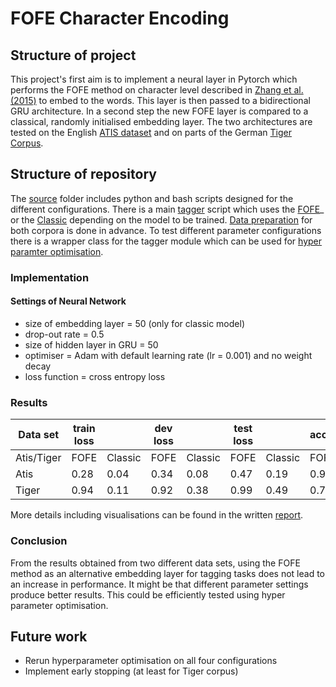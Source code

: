 # FOFE Character Encoding

## Structure of project

This project's first aim is to implement a neural layer in Pytorch which performs the FOFE method on character level described in [Zhang et al. (2015)](http://www.aclweb.org/anthology/P15-2081) to embed to the words. This layer is then passed to a bidirectional GRU architecture.
In a second step the new FOFE layer is compared to a classical, randomly initialised embedding layer.
The two architectures are tested on the English [ATIS dataset](https://github.com/Microsoft/CNTK/tree/master/Examples/LanguageUnderstanding/ATIS/Data) and on parts of the German [Tiger Corpus](http://www.ims.uni-stuttgart.de/forschung/ressourcen/korpora/TIGERCorpus/download/start.html).

## Structure of repository

The [source](src) folder includes python and bash scripts designed for the different configurations. There is a main [tagger](src/py-scripts/tagger.py) script which uses the [FOFE](../src/py-scripts/fofe_model.py)_ or the [Classic](src/py-scripts/classic_model.py) depending on the model to be trained. [Data preparation](src/py-scripts/prep.py) for both corpora is done in advance.
To test different parameter configurations there is a wrapper class for the tagger module which can be used for [hyper paramter optimisation](src/py-scripts/hyperopt.py).

### Implementation

#### Settings of Neural Network
* size of embedding layer = 50 (only for classic model)
* drop-out rate = 0.5
* size of hidden layer in GRU = 50
* optimiser = Adam with default learning rate (lr = 0.001) and no weight
decay
* loss function = cross entropy loss

### Results

Data set | train loss | | dev loss | | test loss | | accuracy  || weighted F1 | forgetting factor
-----|-----|-----|-----|-----|-----|-----|-----|-----|-----|-------
Atis/Tiger | FOFE  | Classic | FOFE  | Classic  | FOFE  | Classic  | FOFE  | Classic  | FOFE  | Classic  |  
 Atis| 0.28   | 0.04  | 0.34  | 0.08  | 0.47 | 0.19 | 0.91 | 0.98 | 0.48 | 0.74 | 0.98
 Tiger |  0.94 |   0.11| 0.92  |  0.38 | 0.99 | 0.49 |0.71 | 0.91 | 0.5 | 0.78 | 1.27
 
More details including visualisations can be found in the written [report](documentation.pdf).

### Conclusion

From the results obtained from two different data sets, using the FOFE method as an alternative embedding layer for tagging tasks does not lead to an increase in performance. It might be that different parameter settings produce better results. This could be efficiently tested using hyper parameter optimisation.

## Future work

- Rerun hyperparameter optimisation on all four configurations
- Implement early stopping (at least for Tiger corpus)
